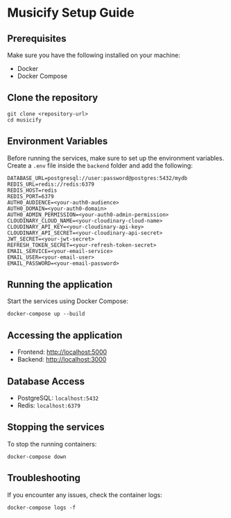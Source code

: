 
# Musicify Setup Guide

## Prerequisites
Make sure you have the following installed on your machine:
- Docker
- Docker Compose

## Clone the repository
```
git clone <repository-url>
cd musicify
```

## Environment Variables
Before running the services, make sure to set up the environment variables. Create a `.env` file inside the `backend` folder and add the following:

```
DATABASE_URL=postgresql://user:password@postgres:5432/mydb
REDIS_URL=redis://redis:6379
REDIS_HOST=redis
REDIS_PORT=6379
AUTH0_AUDIENCE=<your-auth0-audience>
AUTH0_DOMAIN=<your-auth0-domain>
AUTH0_ADMIN_PERMISSION=<your-auth0-admin-permission>
CLOUDINARY_CLOUD_NAME=<your-cloudinary-cloud-name>
CLOUDINARY_API_KEY=<your-cloudinary-api-key>
CLOUDINARY_API_SECRET=<your-cloudinary-api-secret>
JWT_SECRET=<your-jwt-secret>
REFRESH_TOKEN_SECRET=<your-refresh-token-secret>
EMAIL_SERVICE=<your-email-service>
EMAIL_USER=<your-email-user>
EMAIL_PASSWORD=<your-email-password>
```

## Running the application
Start the services using Docker Compose:
```
docker-compose up --build
```

## Accessing the application
- Frontend: [http://localhost:5000](http://localhost:5000)
- Backend: [http://localhost:3000](http://localhost:3000)

## Database Access
- PostgreSQL: `localhost:5432`
- Redis: `localhost:6379`

## Stopping the services
To stop the running containers:
```
docker-compose down
```

## Troubleshooting
If you encounter any issues, check the container logs:
```
docker-compose logs -f
```
